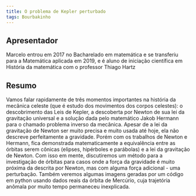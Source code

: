 ```yaml
---
title: O problema de Kepler perturbado
tags: Bourbakinho
---
```

## Apresentador
Marcelo entrou em 2017 no Bacharelado em matemática e se transferiu para a Matemática aplicada em 2019, e é aluno de iniciação científica em História da matemática com o professor Thiago Hartz

## Resumo
Vamos falar rapidamente de três momentos importantes na história da mecânica celeste (que é estudo dos movimentos dos corpos celestes): o descobrimento das Leis de Kepler, a descoberta por Newton de sua lei da gravitação universal e a solução dada pelo matemático Jakob Hermann para o chamado problema inverso da mecânica.
Apesar de a lei da gravitação de Newton ser muito precisa e muito usada até hoje, ela não descreve perfeitamente a gravidade. Porém com os trabalhos de Newton e Hermann, fica demonstrada matematicamente a equivalência entre as órbitas serem cônicas (elipses, hipérboles e parábolas) e a lei da gravitação de Newton. Com isso em mente, discutiremos um método para a investigação de órbitas para casos onde a força da gravidade é muito próxima da descrita por Newton, mas com alguma força adicional - uma perturbação.
Também veremos algumas imagens geradas por um código em python usando dados reais da órbita de Mercúrio, cuja trajetória anômala por muito tempo permaneceu inexplicada. 
<!--more-->
